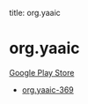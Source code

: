 title: org.yaaic
# org.yaaic


[Google Play Store](https://play.google.com/store/apps/details?id=org.yaaic)


* [org.yaaic-369](./org.yaaic-369/)